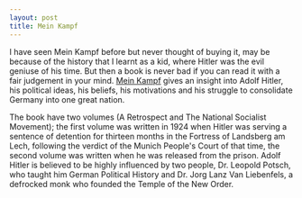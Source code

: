 ```yaml
---
layout: post
title: Mein Kampf
---
```


I have seen Mein Kampf before but never thought of buying it, may be because of the history that I learnt as a kid, where Hitler was the evil geniuse of his time. But then a book is never bad if you can read it with a fair judgement in your mind. [Mein Kampf](https://en.wikipedia.org/wiki/Mein_Kampf) gives an insight into Adolf Hitler, his political ideas, his beliefs, his motivations and his struggle to consolidate Germany into one great nation.

The book have two volumes (A Retrospect and The National Socialist Movement); the first volume was written in 1924 when Hitler was serving a sentence of detention for thirteen months in the Fortress of Landsberg am Lech, following the verdict of the Munich People's Court of that time, the second volume was written when he was released from the prison. Adolf Hitler is believed to be highly influenced by two people, Dr. Leopold Potsch, who taught him German Political History and Dr. Jorg Lanz Van Liebenfels, a defrocked monk who founded the Temple of the New Order.